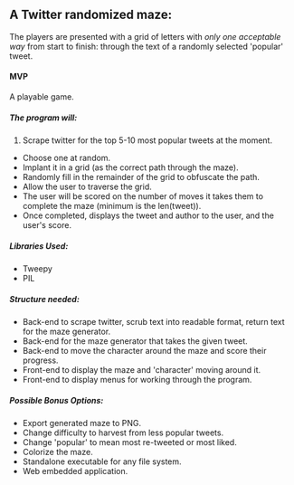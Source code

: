 ## A Twitter randomized maze:

The players are presented with a grid of letters with _only one acceptable way_ from start to finish: through the text of a randomly selected 'popular' tweet.

#### MVP
A playable game.

##### The program will:
1. Scrape twitter for the top 5-10 most popular tweets at the moment.
* Choose one at random.
* Implant it in a grid (as the correct path through the maze).
* Randomly fill in the remainder of the grid to obfuscate the path.
* Allow the user to traverse the grid.
* The user will be scored on the number of moves it takes them to complete the maze (minimum is the len(tweet)).
* Once completed, displays the tweet and author to the user, and the user's score.

##### Libraries Used:
* Tweepy
* PIL

##### Structure needed:
* Back-end to scrape twitter, scrub text into readable format, return text for the maze generator.
* Back-end for the maze generator that takes the given tweet.
* Back-end to move the character around the maze and score their progress.
* Front-end to display the maze and 'character' moving around it.
* Front-end to display menus for working through the program.

##### Possible Bonus Options:
* Export generated maze to PNG.
* Change difficulty to harvest from less popular tweets.
* Change 'popular' to mean most re-tweeted or most liked.
* Colorize the maze.
* Standalone executable for any file system.
* Web embedded application.
